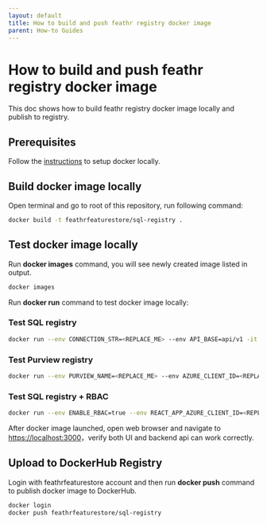 ```yaml
---
layout: default
title: How to build and push feathr registry docker image
parent: How-to Guides
---
```


# How to build and push feathr registry docker image

This doc shows how to build feathr registry docker image locally and publish to registry.

## Prerequisites

Follow the [instructions](https://docs.docker.com/get-docker) to setup docker locally.

## Build docker image locally

Open terminal and go to root of this repository, run following command:

```bash
docker build -t feathrfeaturestore/sql-registry .
```

## Test docker image locally

Run **docker images** command, you will see newly created image listed in output.

```bash
docker images
```

Run **docker run** command to test docker image locally:

### Test SQL registry
```bash
docker run --env CONNECTION_STR=<REPLACE_ME> --env API_BASE=api/v1 -it --rm -p 3000:80 feathrfeaturestore/sql-registry
```

### Test Purview registry
```bash
docker run --env PURVIEW_NAME=<REPLACE_ME> --env AZURE_CLIENT_ID=<REPLACE_ME> --env AZURE_TENANT_ID=<REPLACE_ME> --env AZURE_CLIENT_SECRET=<REPLACE_ME> --env API_BASE=api/v1  -it --rm -p 3000:80 feathrfeaturestore/feathr-registry
```

### Test SQL registry + RBAC
```bash
docker run --env ENABLE_RBAC=true --env REACT_APP_AZURE_CLIENT_ID=<REPLACE_ME> --env REACT_APP_AZURE_TENANT_ID=<REPLACE_ME> --env CONNECTION_STR=<REPLACE_ME> --env API_BASE=api/v1 -it --rm -p 3000:80 feathrfeaturestore/feathr-registry
```

After docker image launched, open web browser and navigate to <https://localhost:3000>，verify both UI and backend api can work correctly.

## Upload to DockerHub Registry

Login with feathrfeaturestore account and then run **docker push** command to publish docker image to DockerHub.

```bash
docker login
docker push feathrfeaturestore/sql-registry
```


